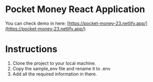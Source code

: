 # Pocket Money React Application

You can check demo in here: [https://pocket-money-23.netlify.app/](https://pocket-money-23.netlify.app/)

# Instructions

1. Clone the project to your local machine.
2. Copy the sample_env file and rename it to .env
3. Add all the required information in there.
